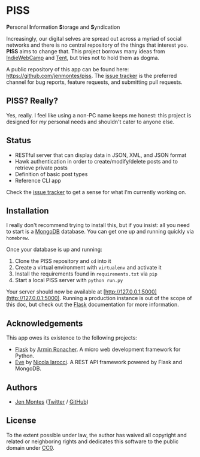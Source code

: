 # PISS

<strong>P</strong>ersonal <strong>I</strong>nformation <strong>S</strong>torage and <strong>S</strong>yndication

Increasingly, our digital selves are spread out across a myriad of social networks and there is no central repository of the things that interest you. **PISS** aims to change that. This project borrows many ideas from [IndieWebCamp](http://indiewebcamp.com/) and [Tent](https://tent.io/), but tries not to hold them as dogma.

A public repository of this app can be found here: https://github.com/jenmontes/piss. The [issue tracker](https://github.com/jenmontes/piss/issues) is the preferred channel for bug reports, feature requests, and submitting pull requests.

## PISS? Really?

Yes, really. I feel like using a non-PC name keeps me honest: this project is designed for *my* personal needs and shouldn't cater to anyone else.

## Status

  * RESTful server that can display data in JSON, XML, and JSON format
  * Hawk authentication in order to create/modify/delete posts and to retrieve private posts
  * Definition of basic post types
  * Reference CLI app

Check the [issue tracker](https://github.com/jenmontes/piss/issues) to get a sense for what I'm currently working on.

## Installation

I really don't recommend trying to install this, but if you insist: all you need to start is a [MongoDB](http://www.mongodb.org/) database. You can get one up and running quickly via `homebrew`. 

Once your database is up and running: 

  1. Clone the PISS repository and `cd` into it
  2. Create a virtual environment with `virtualenv` and activate it
  3. Install the requirements found in `requirements.txt` via `pip`
  4. Start a local PISS server with `python run.py`
  
Your server should now be available at [http://127.0.0.1:5000](http://127.0.0.1:5000). Running a production instance is out of the scope of this doc, but check out the [Flask](flask.pocoo.org) documentation for more information.

## Acknowledgements

This app owes its existence to the following projects:

* [Flask](http://flask.pocoo.org) by [Armin Ronacher](http://lucumr.pocoo.org/). A micro web development framework for Python.
* [Eve](http://python-eve.org/) by [Nicola Iarocci](http://nicolaiarocci.com/). A REST API framework powered by Flask and MongoDB.

## Authors

* [Jen Montes](https://jenmontes.com) ([Twitter](https://twitter.com/jennifermontes) / [GitHub](https://github.com/jenmontes))

## License
To the extent possible under law, the author has waived all copyright and related or neighboring rights and dedicates this software to the public domain under [CC0](http://creativecommons.org/publicdomain/zero/1.0/).

